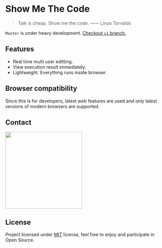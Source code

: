 # Show Me The Code

> Talk is cheap. Show me the code. —— Linus Torvalds

`Master` is under heavy development.
<a href="https://github.com/youzan/show-me-the-code/tree/v1">Checkout `v1` branch.</a>

## Features
* Real time multi user editting.
* View execution result immediately.
* Lightweight. Everything runs inside browser.

## Browser compatibility
Since this is for developers, latest web features are used and only latest versions of modern browsers are supported.

## Contact
<img src="https://img.yzcdn.cn/public_files/2018/06/06/1fbe772102f91fae8eb3fa1767dd9b26.png" width="240px"/>

## License

Project licensed under [MIT](https://en.wikipedia.org/wiki/MIT_License) license, feel free to enjoy and participate in Open Source.
